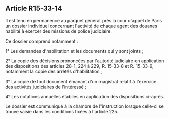 Article R15-33-14
----
Il est tenu en permanence au parquet général près la cour d'appel de Paris un
dossier individuel concernant l'activité de chaque agent des douanes habilité à
exercer des missions de police judiciaire.

Ce dossier comprend notamment :

1° Les demandes d'habilitation et les documents qui y sont joints ;

2° La copie des décisions prononcées par l'autorité judiciaire en application
des dispositions des articles 28-1, 224 à 229, R. 15-33-8 et R. 15-33-9,
notamment la copie des arrêtés d'habilitation ;

3° La copie de tout document émanant d'un magistrat relatif à l'exercice des
activités judiciaires de l'intéressé ;

4° Les notations annuelles établies en application des dispositions ci-après.

Le dossier est communiqué à la chambre de l'instruction lorsque celle-ci se
trouve saisie dans les conditions fixées à l'article 225.
